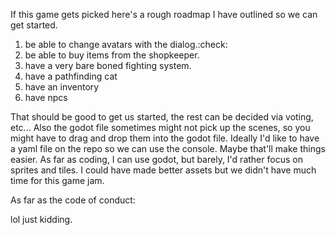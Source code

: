 If this game gets picked here's a rough roadmap I have outlined so we can get started.

1. be able to change avatars with the dialog.:check:
2. be able to buy items from the shopkeeper. 
3. have a very bare boned fighting system. 
4. have a pathfinding cat
5. have an inventory
6. have npcs


That should be good to get us started, the rest can be decided via voting, etc...
Also the godot file sometimes might not pick up the scenes, so you might have to drag and drop them into the godot file.
Ideally I'd like to have a yaml file on the repo so we can use the console. 
Maybe that'll make things easier.
As far as coding, I can use godot, but barely, I'd rather focus on sprites and tiles.
I could have made better assets but we didn't have much time for this game jam.

As far as the code of conduct:


lol just kidding. 
